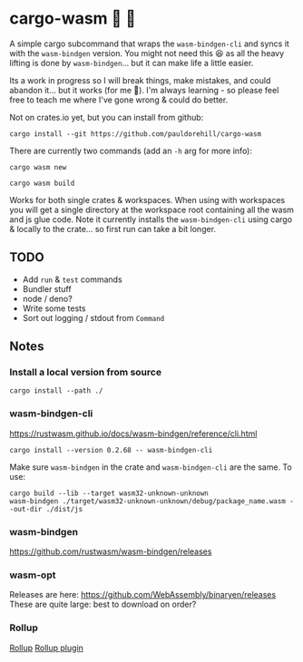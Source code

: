 # cargo-wasm 🍯 🦡
A simple cargo subcommand that wraps the `wasm-bindgen-cli` and syncs it with the `wasm-bindgen` version. You might not need this 😆 as all the heavy lifting is done by `wasm-bindgen`... but it can make life a little easier.

Its a work in progress so I will break things, make mistakes, and could abandon it... but it works (for me  🦡). I'm always learning - so please feel free to teach me where I've gone wrong & could do better.

Not on crates.io yet, but you can install from github:
```
cargo install --git https://github.com/pauldorehill/cargo-wasm
```
There are currently two commands (add an `-h` arg for more info):

`cargo wasm new`

`cargo wasm build`

Works for both single crates & workspaces. When using with workspaces you will get a single directory at the workspace root containing all the wasm and js glue code. Note it currently installs the `wasm-bindgen-cli` using cargo & locally to the crate... so first run can take a bit longer.

## TODO
- Add `run` & `test` commands
- Bundler stuff
- node / deno?
- Write some tests
- Sort out logging / stdout from `Command`

## Notes

### Install a local version from source
```
cargo install --path ./
```

### wasm-bindgen-cli
https://rustwasm.github.io/docs/wasm-bindgen/reference/cli.html
```
cargo install --version 0.2.68 -- wasm-bindgen-cli
```

Make sure `wasm-bindgen` in the crate and `wasm-bindgen-cli` are the same.
To use:
```
cargo build --lib --target wasm32-unknown-unknown
wasm-bindgen ./target/wasm32-unknown-unknown/debug/package_name.wasm --out-dir ./dist/js
```

### wasm-bindgen
https://github.com/rustwasm/wasm-bindgen/releases

### wasm-opt
Releases are here:
https://github.com/WebAssembly/binaryen/releases
These are quite large: best to download on order?

### Rollup

[Rollup](https://rollupjs.org/guide/en/)
[Rollup plugin](https://github.com/wasm-tool/rollup-plugin-rust/blob/master/index.js)

